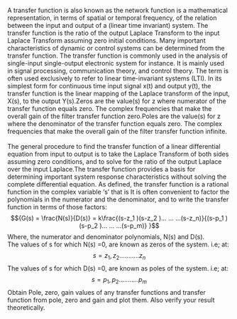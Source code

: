 <script src='https://cdnjs.cloudflare.com/ajax/libs/mathjax/2.7.4/MathJax.js?config=default'></script>

A transfer function is also known as the network function is a mathematical representation, in terms of spatial or temporal frequency, of the relation between the input and output of a (linear time invariant) system. The transfer function is the ratio of the output Laplace Transform to the input Laplace Transform assuming zero initial conditions. Many important characteristics of dynamic or control systems can be determined from the transfer function. The transfer function is commonly used in the analysis of single-input single-output electronic system for instance. It is mainly used in signal processing, communication theory, and control theory. The term is often used exclusively to refer to linear time-invariant systems (LTI). In its simplest form for continuous time input signal x(t) and output y(t), the transfer function is the linear mapping of the Laplace transform of the input, X(s), to the output Y(s).Zeros are the value(s) for z where numerator of the transfer function equals zero. The complex frequencies that make the overall gain of the filter transfer function zero.Poles are the value(s) for z where the denominator of the transfer function equals zero. The complex frequencies that make the overall gain of the filter transfer function infinite. <br><br>
The general procedure to find the transfer function of a linear differential equation from input to output is to take the Laplace Transform of both sides assuming zero conditions, and to solve for the ratio of the output Laplace over the input Laplace.The transfer function provides a basis for determining important system response characteristics without solving the complete differential equation. As defined, the transfer function is a rational function in the complex variable ‘s’ that is It is often convenient to factor the polynomials in the numerator and the denominator, and to write the transfer function in terms of those factors: 
$${G(s) = \frac{N(s)}{D(s)} = k\frac{(s-z_1 )(s-z_2 )... ... ...(s-z_n)}{(s-p_1 )(s-p_2 )... ... ...(s-p_m)} }$$
Where, the numerator and denominator polynomials, N(s) and D(s).<br>
				The values of s for which N(s) =0, are known as zeros of the system. i.e; at: $${s = z_1, z_2……….. z_n}$$
				The values of s for which D(s) =0, are known as poles of the system. i.e; at: $${s = p_1, p_2……….. p_m}$$
				Obtain Pole, zero, gain values of any transfer functions and transfer function from pole, zero and gain and plot them. Also verify your result theoretically.
